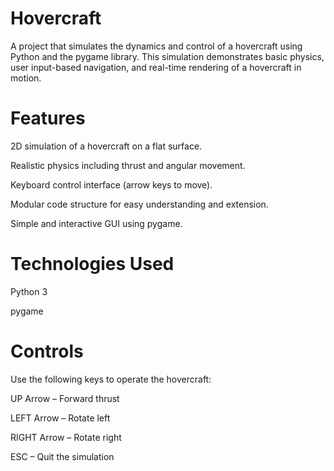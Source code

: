 # Hovercraft
A project that simulates the dynamics and control of a hovercraft using Python and the pygame library. This simulation demonstrates basic physics, user input-based navigation, and real-time rendering of a hovercraft in motion.

# Features
2D simulation of a hovercraft on a flat surface.

Realistic physics including thrust and angular movement.

Keyboard control interface (arrow keys to move).

Modular code structure for easy understanding and extension.

Simple and interactive GUI using pygame.

# Technologies Used
Python 3

pygame

# Controls
Use the following keys to operate the hovercraft:

UP Arrow – Forward thrust

LEFT Arrow – Rotate left

RIGHT Arrow – Rotate right

ESC – Quit the simulation
